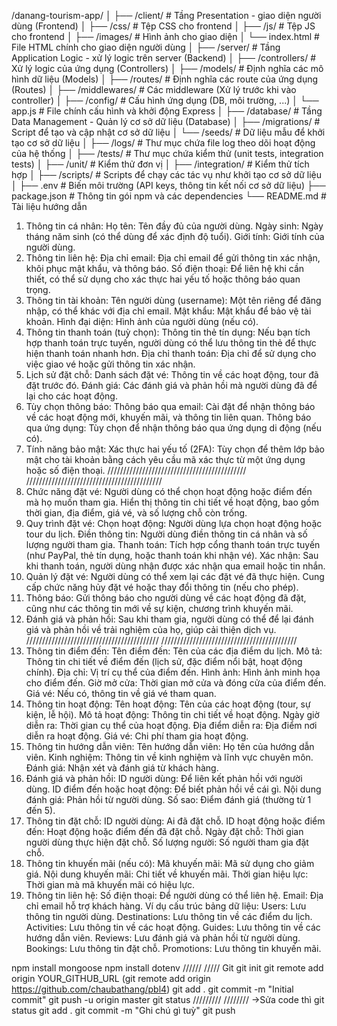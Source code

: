 /danang-tourism-app/
│
├── /client/               # Tầng Presentation - giao diện người dùng (Frontend)
│   ├── /css/              # Tệp CSS cho frontend
│   ├── /js/               # Tệp JS cho frontend
│   ├── /images/           # Hình ảnh cho giao diện
│   └── index.html         # File HTML chính cho giao diện người dùng
│
├── /server/               # Tầng Application Logic - xử lý logic trên server (Backend)
│   ├── /controllers/      # Xử lý logic của ứng dụng (Controllers)
│   ├── /models/           # Định nghĩa các mô hình dữ liệu (Models)
│   ├── /routes/           # Định nghĩa các route của ứng dụng (Routes)
│   ├── /middlewares/      # Các middleware (Xử lý trước khi vào controller)
│   ├── /config/           # Cấu hình ứng dụng (DB, môi trường, ...)
│   └── app.js             # File chính cấu hình và khởi động Express
│
├── /database/             # Tầng Data Management - Quản lý cơ sở dữ liệu (Database)
│   ├── /migrations/       # Script để tạo và cập nhật cơ sở dữ liệu
│   └── /seeds/            # Dữ liệu mẫu để khởi tạo cơ sở dữ liệu
│
├── /logs/                 # Thư mục chứa file log theo dõi hoạt động của hệ thống
│
├── /tests/                # Thư mục chứa kiểm thử (unit tests, integration tests)
│   ├── /unit/             # Kiểm thử đơn vị
│   ├── /integration/      # Kiểm thử tích hợp
│
├── /scripts/              # Scripts để chạy các tác vụ như khởi tạo cơ sở dữ liệu
│
├── .env                   # Biến môi trường (API keys, thông tin kết nối cơ sở dữ liệu)
├── package.json           # Thông tin gói npm và các dependencies
└── README.md              # Tài liệu hướng dẫn
1. Thông tin cá nhân:
Họ tên: Tên đầy đủ của người dùng.
Ngày sinh: Ngày tháng năm sinh (có thể dùng để xác định độ tuổi).
Giới tính: Giới tính của người dùng.
2. Thông tin liên hệ:
Địa chỉ email: Địa chỉ email để gửi thông tin xác nhận, khôi phục mật khẩu, và thông báo.
Số điện thoại: Để liên hệ khi cần thiết, có thể sử dụng cho xác thực hai yếu tố hoặc thông báo quan trọng.
3. Thông tin tài khoản:
Tên người dùng (username): Một tên riêng để đăng nhập, có thể khác với địa chỉ email.
Mật khẩu: Mật khẩu để bảo vệ tài khoản.
Hình đại diện: Hình ảnh của người dùng (nếu có).
4. Thông tin thanh toán (tuỳ chọn):
Thông tin thẻ tín dụng: Nếu bạn tích hợp thanh toán trực tuyến, người dùng có thể lưu thông tin thẻ để thực hiện thanh toán nhanh hơn.
Địa chỉ thanh toán: Địa chỉ để sử dụng cho việc giao vé hoặc gửi thông tin xác nhận.
5. Lịch sử đặt chỗ:
Danh sách đặt vé: Thông tin về các hoạt động, tour đã đặt trước đó.
Đánh giá: Các đánh giá và phản hồi mà người dùng đã để lại cho các hoạt động.
6. Tùy chọn thông báo:
Thông báo qua email: Cài đặt để nhận thông báo về các hoạt động mới, khuyến mãi, và thông tin liên quan.
Thông báo qua ứng dụng: Tùy chọn để nhận thông báo qua ứng dụng di động (nếu có).
7. Tính năng bảo mật:
Xác thực hai yếu tố (2FA): Tùy chọn để thêm lớp bảo mật cho tài khoản bằng cách yêu cầu mã xác thực từ một ứng dụng hoặc số điện thoại.
////////////////////////////////////////////
///////////////////////////////////////////
1. Chức năng đặt vé:
Người dùng có thể chọn hoạt động hoặc điểm đến mà họ muốn tham gia.
Hiển thị thông tin chi tiết về hoạt động, bao gồm thời gian, địa điểm, giá vé, và số lượng chỗ còn trống.
2. Quy trình đặt vé:
Chọn hoạt động: Người dùng lựa chọn hoạt động hoặc tour du lịch.
Điền thông tin: Người dùng điền thông tin cá nhân và số lượng người tham gia.
Thanh toán: Tích hợp cổng thanh toán trực tuyến (như PayPal, thẻ tín dụng, hoặc thanh toán khi nhận vé).
Xác nhận: Sau khi thanh toán, người dùng nhận được xác nhận qua email hoặc tin nhắn.
3. Quản lý đặt vé:
Người dùng có thể xem lại các đặt vé đã thực hiện.
Cung cấp chức năng hủy đặt vé hoặc thay đổi thông tin (nếu cho phép).
4. Thông báo:
Gửi thông báo cho người dùng về các hoạt động đã đặt, cũng như các thông tin mới về sự kiện, chương trình khuyến mãi.
5. Đánh giá và phản hồi:
Sau khi tham gia, người dùng có thể để lại đánh giá và phản hồi về trải nghiệm của họ, giúp cải thiện dịch vụ.
//////////////////////////////////////////
///////////////////////////////////////////
1. Thông tin điểm đến:
Tên điểm đến: Tên của các địa điểm du lịch.
Mô tả: Thông tin chi tiết về điểm đến (lịch sử, đặc điểm nổi bật, hoạt động chính).
Địa chỉ: Vị trí cụ thể của điểm đến.
Hình ảnh: Hình ảnh minh họa cho điểm đến.
Giờ mở cửa: Thời gian mở cửa và đóng cửa của điểm đến.
Giá vé: Nếu có, thông tin về giá vé tham quan.
2. Thông tin hoạt động:
Tên hoạt động: Tên của các hoạt động (tour, sự kiện, lễ hội).
Mô tả hoạt động: Thông tin chi tiết về hoạt động.
Ngày giờ diễn ra: Thời gian cụ thể của hoạt động.
Địa điểm diễn ra: Địa điểm nơi diễn ra hoạt động.
Giá vé: Chi phí tham gia hoạt động.
3. Thông tin hướng dẫn viên:
Tên hướng dẫn viên: Họ tên của hướng dẫn viên.
Kinh nghiệm: Thông tin về kinh nghiệm và lĩnh vực chuyên môn.
Đánh giá: Nhận xét và đánh giá từ khách hàng.
4. Đánh giá và phản hồi:
ID người dùng: Để liên kết phản hồi với người dùng.
ID điểm đến hoặc hoạt động: Để biết phản hồi về cái gì.
Nội dung đánh giá: Phản hồi từ người dùng.
Số sao: Điểm đánh giá (thường từ 1 đến 5).
5. Thông tin đặt chỗ:
ID người dùng: Ai đã đặt chỗ.
ID hoạt động hoặc điểm đến: Hoạt động hoặc điểm đến đã đặt chỗ.
Ngày đặt chỗ: Thời gian người dùng thực hiện đặt chỗ.
Số lượng người: Số người tham gia đặt chỗ.
6. Thông tin khuyến mãi (nếu có):
Mã khuyến mãi: Mã sử dụng cho giảm giá.
Nội dung khuyến mãi: Chi tiết về khuyến mãi.
Thời gian hiệu lực: Thời gian mà mã khuyến mãi có hiệu lực.
7. Thông tin liên hệ:
Số điện thoại: Để người dùng có thể liên hệ.
Email: Địa chỉ email hỗ trợ khách hàng.
Ví dụ cấu trúc bảng dữ liệu:
Users: Lưu thông tin người dùng.
Destinations: Lưu thông tin về các điểm du lịch.
Activities: Lưu thông tin về các hoạt động.
Guides: Lưu thông tin về các hướng dẫn viên.
Reviews: Lưu đánh giá và phản hồi từ người dùng.
Bookings: Lưu thông tin đặt chỗ.
Promotions: Lưu thông tin khuyến mãi.

npm install mongoose
npm install dotenv
//////
/////
Git
git init
git remote add origin YOUR_GITHUB_URL (git remote add origin https://github.com/chaubathang/pbl4)
git add .
git commit -m "Initial commit"
git push -u origin master
git status
/////////
////////
->Sửa code thì 
git status
git add .
git commit -m "Ghi chú gì tuỳ"
git push
